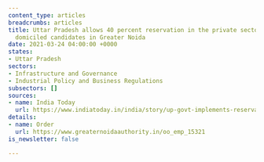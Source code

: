 ```yaml
---
content_type: articles
breadcrumbs: articles
title: Uttar Pradesh allows 40 percent reservation in the private sector for locally
  domiciled candidates in Greater Noida
date: 2021-03-24 04:00:00 +0000
states:
- Uttar Pradesh
sectors:
- Infrastructure and Governance
- Industrial Policy and Business Regulations
subsectors: []
sources:
- name: India Today
  url: https://www.indiatoday.in/india/story/up-govt-implements-reservations-for-locals-in-private-jobs-in-greater-noida-1780496-2021-03-17
details:
- name: Order
  url: https://www.greaternoidaauthority.in/oo_emp_15321
is_newsletter: false

---
```

